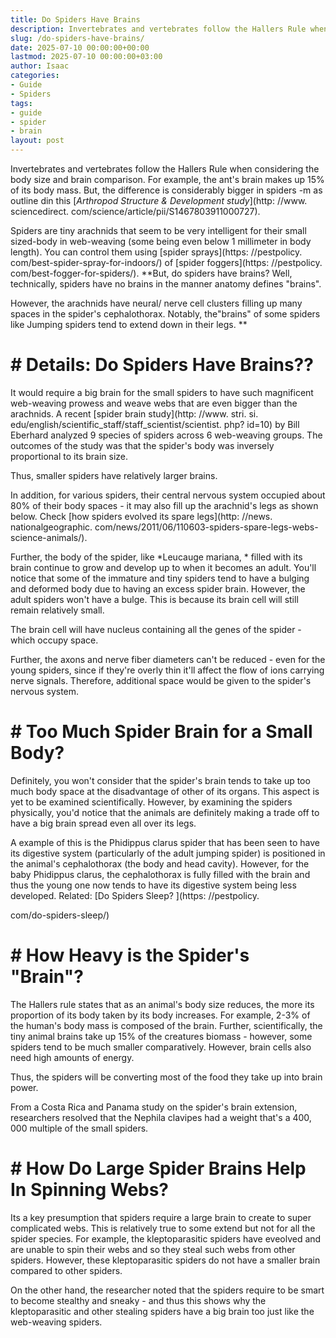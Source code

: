 ```yaml
---
title: Do Spiders Have Brains
description: Invertebrates and vertebrates follow the Hallers Rule when considering the body size and brain comparison. For example, the ant's brain makes up 15 of its...
slug: /do-spiders-have-brains/
date: 2025-07-10 00:00:00+00:00
lastmod: 2025-07-10 00:00:00+03:00
author: Isaac
categories:
- Guide
- Spiders
tags:
- guide
- spider
- brain
layout: post
---
```


Invertebrates and vertebrates follow the Hallers Rule when considering the body size and brain comparison. For example, the ant's brain makes up 15% of its body mass. But, the difference is considerably bigger in spiders -m as outline din this [*Arthropod Structure & Development study*](http: //www. sciencedirect. com/science/article/pii/S1467803911000727).

Spiders are tiny arachnids that seem to be very intelligent for their small sized-body in web-weaving (some being even below 1 millimeter in body length). You can control them using [spider sprays](https: //pestpolicy. com/best-spider-spray-for-indoors/) of [spider foggers](https: //pestpolicy. com/best-fogger-for-spiders/). **But, do spiders have brains? Well, technically, spiders have no brains in the manner anatomy defines "brains".

However, the arachnids have neural/ nerve cell clusters filling up many spaces in the spider's cephalothorax. Notably, the"brains" of some spiders like Jumping spiders tend to extend down in their legs. **

# # Details: Do Spiders Have Brains??

It would require a big brain for the small spiders to have such magnificent web-weaving prowess and weave webs that are even bigger than the arachnids. A recent [spider brain study](http: //www. stri. si. edu/english/scientific_staff/staff_scientist/scientist. php? id=10) by Bill Eberhard analyzed 9 species of spiders across 6 web-weaving groups. The outcomes of the study was that the spider's body was inversely proportional to its brain size.

Thus, smaller spiders have relatively larger brains.

In addition, for various spiders, their central nervous system occupied about 80% of their body spaces - it may also fill up the arachnid's legs as shown below. Check [how spiders evolved its spare legs](http: //news. nationalgeographic. com/news/2011/06/110603-spiders-spare-legs-webs-science-animals/).

Further, the body of the spider, like *Leucauge mariana, * filled with its brain continue to grow and develop up to when it becomes an adult. You'll notice that some of the immature and tiny spiders tend to have a bulging and deformed body due to having an excess spider brain. However, the adult spiders won't have a bulge. This is because its brain cell will still remain relatively small.

The brain cell will have nucleus containing all the genes of the spider - which occupy space.

Further, the axons and nerve fiber diameters can't be reduced - even for the young spiders, since if they're overly thin it'll affect the flow of ions carrying nerve signals. Therefore, additional space would be given to the spider's nervous system.

# # Too Much Spider Brain for a Small Body?

Definitely, you won't consider that the spider's brain tends to take up too much body space at the disadvantage of other of its organs. This aspect is yet to be examined scientifically. However, by examining the spiders physically, you'd notice that the animals are definitely making a trade off to have a big brain spread even all over its legs.

A example of this is the Phidippus clarus spider that has been seen to have its digestive system (particularly of the adult jumping spider) is positioned in the animal's cephalothorax (the body and head cavity). However, for the baby Phidippus clarus, the cephalothorax is fully filled with the brain and thus the young one now tends to have its digestive system being less developed. Related: [Do Spiders Sleep? ](https: //pestpolicy.

com/do-spiders-sleep/)

# # How Heavy is the Spider's "Brain"?

The Hallers rule states that as an animal's body size reduces, the more its proportion of its body taken by its body increases. For example, 2-3% of the human's body mass is composed of the brain. Further, scientifically, the tiny animal brains take up 15% of the creatures biomass - however, some spiders tend to be much smaller comparatively. However, brain cells also need high amounts of energy.

Thus, the spiders will be converting most of the food they take up into brain power.

From a Costa Rica and Panama study on the spider's brain extension, researchers resolved that the Nephila clavipes had a weight that's a 400, 000 multiple of the small spiders.

# # How Do Large Spider Brains Help In Spinning Webs?

Its a key presumption that spiders require a large brain to create to super complicated webs. This is relatively true to some extend but not for all the spider species. For example, the kleptoparasitic spiders have eveolved and are unable to spin their webs and so they steal such webs from other spiders. However, these kleptoparasitic spiders do not have a smaller brain compared to other spiders.

On the other hand, the researcher noted that the spiders require to be smart to become stealthy and sneaky - and thus this shows why the kleptoparasitic and other stealing spiders have a big brain too just like the web-weaving spiders.
